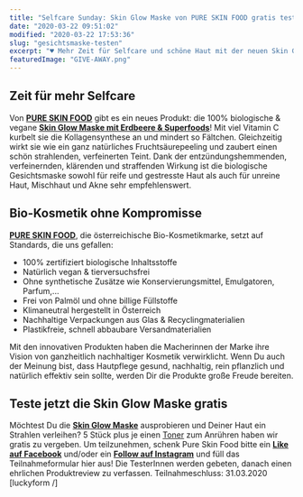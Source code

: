 ```yaml
---
title: "Selfcare Sunday: Skin Glow Maske von PURE SKIN FOOD gratis testen"
date: "2020-03-22 09:51:02"
modified: "2020-03-22 17:53:36"
slug: "gesichtsmaske-testen"
excerpt: "♥ Mehr Zeit für Selfcare und schöne Haut mit der neuen Skin Glow Maske von Pure Skin Food ♥ Wer möchte sie gratis testen?"
featuredImage: "GIVE-AWAY.png"
---
```


## Zeit für mehr Selfcare

Von [**PURE SKIN FOOD**](https://www.pureskinfood.at/) gibt es ein neues Produkt: die 100% biologische & vegane [**Skin Glow Maske mit Erdbeere & Superfoods**](https://www.pureskinfood.de/psf/skin-glow-maske)! Mit viel Vitamin C kurbelt sie die Kollagensynthese an und mindert so Fältchen. Gleichzeitig wirkt sie wie ein ganz natürliches Fruchtsäurepeeling und zaubert einen schön strahlenden, verfeinerten Teint. Dank der entzündungshemmenden, verfeinernden, klärenden und straffenden Wirkung ist die biologische Gesichtsmaske sowohl für reife und gestresste Haut als auch für unreine Haut, Mischhaut und Akne sehr empfehlenswert.

## Bio-Kosmetik ohne Kompromisse

[**PURE SKIN FOOD**](https://www.pureskinfood.at/), die österreichische Bio-Kosmetikmarke, setzt auf Standards, die uns gefallen:

*   100% zertifiziert biologische Inhaltsstoffe
*   Natürlich vegan & tierversuchsfrei
*   Ohne synthetische Zusätze wie Konservierungsmittel, Emulgatoren, Parfum,...
*   Frei von Palmöl und ohne billige Füllstoffe
*   Klimaneutral hergestellt in Österreich
*   Nachhaltige Verpackungen aus Glas & Recyclingmaterialien
*   Plastikfreie, schnell abbaubare Versandmaterialien

Mit den innovativen Produkten haben die Macherinnen der Marke ihre Vision von ganzheitlich nachhaltiger Kosmetik verwirklicht. Wenn Du auch der Meinung bist, dass Hautpflege gesund, nachhaltig, rein pflanzlich und natürlich effektiv sein sollte, werden Dir die Produkte große Freude bereiten.

## Teste jetzt die Skin Glow Maske gratis

Möchtest Du die [**Skin Glow Maske**](https://www.pureskinfood.de/psf/skin-glow-maske) ausprobieren und Deiner Haut ein Strahlen verleihen? 5 Stück plus je einen [Toner](https://www.pureskinfood.de/gesicht/toner) zum Anrühren haben wir gratis zu vergeben. Um teilzunehmen, schenk Pure Skin Food bitte ein [**Like auf Facebook**](https://www.facebook.com/pureskinfood/) und/oder ein [**Follow auf Instagram**](https://www.instagram.com/pureskinfood/) und füll das Teilnahmeformular hier aus! Die TesterInnen werden gebeten, danach einen ehrlichen Produktreview zu verfassen. Teilnahmeschluss: 31.03.2020 \[luckyform /\]